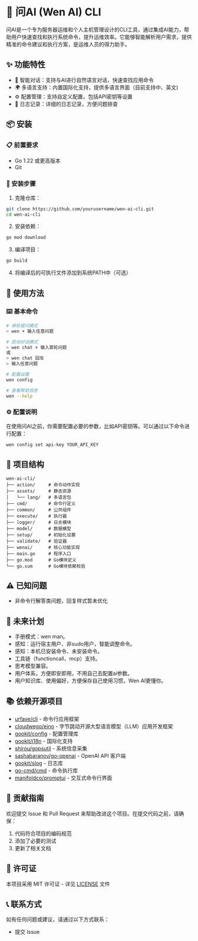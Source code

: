 # 🤖 问AI (Wen AI) CLI

问AI是一个专为服务器运维和个人主机管理设计的CLI工具，通过集成AI能力，帮助用户快速查找和执行系统命令，提升运维效率。它能够智能解析用户需求，提供精准的命令建议和执行方案，是运维人员的得力助手。

## ✨ 功能特性

- 🤖 智能对话：支持与AI进行自然语言对话，快速查找应用命令
- 🌍 多语言支持：内置国际化支持，提供多语言界面（目前支持中、英文)
- ⚙️ 配置管理：支持自定义配置，包括API密钥等设置
- 📝 日志记录：详细的日志记录，方便问题排查

## 📦 安装

### 📋 前置要求

- Go 1.22 或更高版本
- Git

### 📝 安装步骤

1. 克隆仓库：
```bash
git clone https://github.com/yourusername/wen-ai-cli.git
cd wen-ai-cli
```

2. 安装依赖：
```bash
go mod download
```

3. 编译项目：
```bash
go build
```

4. 将编译后的可执行文件添加到系统PATH中（可选）

## 🚀 使用方法

### ⌨️ 基本命令

```bash
# 单轮提问模式
> wen + 输入任意问题

# 启动对话模式
> wen chat + 输入首轮问题
或
> wen chat 回车
> 输入任意问题

# 配置设置
wen config

# 查看帮助信息
wen --help
```

### ⚙️ 配置说明

在使用问AI之前，你需要配置必要的参数，比如API密钥等。可以通过以下命令进行配置：

```bash
wen config set api-key YOUR_API_KEY
```

## 📁 项目结构

```
wen-ai-cli/
├── action/     # 命令动作实现
├── assets/     # 静态资源
│   └── lang/   # 多语言包
├── cmd/        # 命令行定义
├── common/     # 公共组件
├── execute/    # 执行器
├── logger/     # 日志模块
├── model/      # 数据模型
├── setup/      # 初始化设置
├── validate/   # 验证器
├── wenai/      # 核心功能实现
├── main.go     # 程序入口
├── go.mod      # Go模块定义
└── go.sum      # Go模块依赖校验
```

## ⚠️ 已知问题
  * 非命令行解答类问题，回复样式暂未优化

## 🔮 未来计划 
 * 手册模式：wen man。
 * 感知：运行宿主用户、非sudo用户，智能调整命令。
 * 感知：本机已安装命令、未安装命令。
 * 工具链（functioncall、mcp）支持。
 * 思考模型兼容。
 * 用户体系，方便即安即用，不用自己去配置ai参数。
 * 用户知识库、使用偏好，方便保存自己使用习惯，Wen AI更懂你。

## 📚 依赖开源项目
 * [urfave/cli](https://github.com/urfave/cli) - 命令行应用框架
 * [cloudwego/eino](https://github.com/cloudwego/eino) - 字节跳动开源大型语言模型（LLM）应用开发框架
 * [gookit/config](https://github.com/gookit/config) - 配置管理库
 * [gookit/i18n](https://github.com/gookit/i18n) - 国际化支持
 * [shirou/gopsutil](https://github.com/shirou/gopsutil) - 系统信息采集
 * [sashabaranov/go-openai](https://github.com/sashabaranov/go-openai) - OpenAI API 客户端
 * [gookit/slog](https://github.com/gookit/slog) - 日志库
 * [go-cmd/cmd](https://github.com/go-cmd/cmd) - 命令执行库
 * [manifoldco/promptui](https://github.com/manifoldco/promptui) - 交互式命令行界面

## 🤝 贡献指南

欢迎提交 Issue 和 Pull Request 来帮助改进这个项目。在提交代码之前，请确保：

1. 代码符合项目的编码规范
2. 添加了必要的测试
3. 更新了相关文档

## 📄 许可证

本项目采用 MIT 许可证 - 详见 [LICENSE](LICENSE) 文件

## 📞 联系方式

如有任何问题或建议，请通过以下方式联系：

- 提交 Issue
